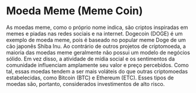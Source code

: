 # Moeda Meme (Meme Coin)

As moedas meme, como o próprio nome indica, são criptos inspiradas em memes e piadas nas redes sociais e na internet. Dogecoin (DOGE) é um exemplo de moeda meme, pois é baseado no popular meme Doge de um cão japonês Shiba Inu. Ao contrário de outros projetos de criptomoeda, a maioria das moedas meme geralmente não possui um modelo de negócios sólido. Em vez disso, a atividade de mídia social e os sentimentos da comunidade influenciam amplamente seu valor e preço percebidos. Como tal, essas moedas tendem a ser mais voláteis do que outras criptomoedas estabelecidas, como Bitcoin (BTC) e Ethereum (ETC). Esses tipos de moedas são, portanto, considerados investimentos de alto risco.
